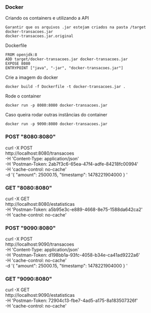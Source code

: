 ### Docker
Criando os containers e utilizando a API
```
Garantir que os arquivos .jar estejam criados na pasta /target
docker-transacoes.jar
docker-transacoes.jar.original
```

Dockerfile
```
FROM openjdk:8
ADD target/docker-transacoes.jar docker-transacoes.jar
EXPOSE 8080
ENTRYPOINT ["java", "-jar", "docker-transacoes.jar"]
```

Crie a imagem do docker
```
docker build -f Dockerfile -t docker-transacoes.jar .
```

Rode o container
```
docker run -p 8080:8080 docker-transacoes.jar
```

Caso queira rodar outras instâncias do container
```
docker run -p 9090:8080 docker-transacoes.jar
```
  
### POST "8080:8080"
curl -X POST \
  http://localhost:8080/transacoes \
  -H 'Content-Type: application/json' \
  -H 'Postman-Token: 2ab7f3c6-65ea-47f4-adfe-84218fc00994' \
  -H 'cache-control: no-cache' \
  -d '{
"amount": 25000.15,
"timestamp": 1478221904000
}
'

### GET "8080:8080"
curl -X GET \
  http://localhost:8080/estatisticas \
  -H 'Postman-Token: a5b95e3c-e889-4668-8e75-1588da642ca2' \
  -H 'cache-control: no-cache'

### POST "9090:8080"
curl -X POST \
  http://localhost:9090/transacoes \
  -H 'Content-Type: application/json' \
  -H 'Postman-Token: d198bb1a-93fc-4058-b34e-ca41ad9222a6' \
  -H 'cache-control: no-cache' \
  -d '{
"amount": 25000.15,
"timestamp": 1478221904000
}
'
### GET "9090:8080"
curl -X GET \
  http://localhost:9090/estatisticas \
  -H 'Postman-Token: 72904c13-fbe7-4ad5-a175-8a183507326f' \
  -H 'cache-control: no-cache'
